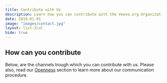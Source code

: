 ```yaml
---
title: Contribute with Us
description: Learn how you can contribute with the Veevo.org Organization
date: 2019-01-01
image: "images/contact.jpg"
layout: list-2col
hide: true
---
```


## How can you contribute
Below, are the channels trough which you can contribute with us.
Please also, read our [Openness](/help/pillars/#openness) section to learn more about our communication procedure.

